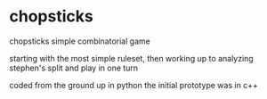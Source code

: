 # chopsticks
chopsticks simple combinatorial game

starting with the most simple ruleset, then working up to analyzing stephen's split and play in one turn

coded from the ground up in python
the initial prototype was in c++
